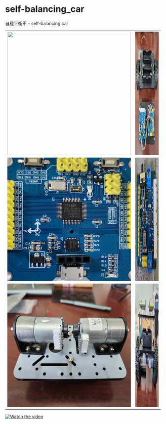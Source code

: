 # self-balancing_car
自穩平衡車 - self-balancing car

<table>
  <tboty>
    <tr>
      <td><img src="https://github.com/Kafkakav/self-balancing_car/blob/main/pics/20240719_081115.jpg" width="400" height="400"></td>
      <td><img src="https://github.com/Kafkakav/self-balancing_car/blob/main/pics/20240719_151321.jpg" width="400" height="400"></td>
    </tr>
    <tr>
      <td><img src="https://github.com/Kafkakav/self-balancing_car/blob/main/pics/20240719_001505.jpg" width="400" height="400"></td>
      <td><img src="https://github.com/Kafkakav/self-balancing_car/blob/main/pics/20240719_081203.jpg" width="400" height="400"></td>
    </tr>
    <tr>
      <td><img src="https://github.com/Kafkakav/self-balancing_car/blob/main/pics/20240719_133636.jpg" width="400" height="400"></td>
      <td><img src="https://github.com/Kafkakav/self-balancing_car/blob/main/pics/20240719_142124.jpg" width="400" height="400"></td>
    </tr>
  </tboty>
</table>

[![Watch the video](https://img.youtube.com/vi/R7KabyYAJJs/0.jpg)](https://www.youtube.com/shorts/R7KabyYAJJs)


